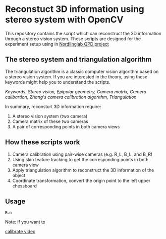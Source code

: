 # Reconstuct 3D information using stereo system with OpenCV
This repository contains the script which can reconstruct the 3D information through a stereo vision system.
These scripts are designed for the experiment setup using in [Nordlinglab QPD project](https://www.nordlinglab.org/quantpd/)

## The stereo system and triangulation algorithm
The triangulation algorithm is a classic computer vision algorithm based on a stereo vision system.
If you are interested in the theory, using these keywords might help you to understand the scripts.


*Keywords: Stereo vision, Epipolar geometry, Camera matrix, Camera calibartion, Zhang's camera calibration algorithm, Triangulation*

In summary, reconsturt 3D information require:
1. A stereo vision system (two camera)
1. Camera matrix of these two cameras
1. A pair of corresponding points in both camera views

## How these scripts work
1. Camera calibration using pair-wise cameras (e.g. R_L, B_L, and B_R)
1. Using skin feature tracking to get the corresponding points in both camera view
1. Apply triangulation algorithm to reconstruct the 3D information of the object
1. Coordinate transformation, convert the origin point to the left upper chessboard

## Usage 

```
Run
```

Note: if you want to 

[calibrate video](https://drive.google.com/drive/folders/1VFVJn--nOo_KBbEN7AZJOJACMgElzEjf?usp=sharing)
